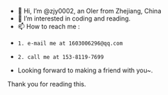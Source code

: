 - 👋 Hi, I’m @zjy0002, an OIer from Zhejiang, China
- 👀 I’m interested in coding and reading.
- 📫 How to reach me :
-     1. e-mail me at 1603006296@qq.com
-     2. call me at 153-8119-7699
- Looking forward to making a friend with you~.

Thank you for reading this.
